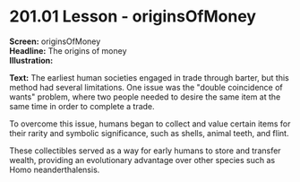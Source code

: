 # 201.01 Lesson - originsOfMoney

**Screen:** originsOfMoney\
**Headline:** The origins of money\
**Illustration:**

**Text:** The earliest human societies engaged in trade through barter, but this method had several limitations. One issue was the "double coincidence of wants" problem, where two people needed to desire the same item at the same time in order to complete a trade.&#x20;

To overcome this issue, humans began to collect and value certain items for their rarity and symbolic significance, such as shells, animal teeth, and flint. 

These collectibles served as a way for early humans to store and transfer wealth, providing an evolutionary advantage over other species such as Homo neanderthalensis.
